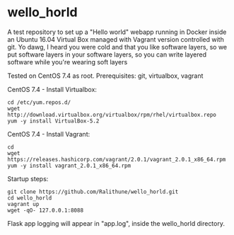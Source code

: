 # wello_horld
A test repository to set up a "Hello world" webapp running in Docker inside an Ubuntu 16.04 Virtual Box managed with Vagrant version controlled with git.  Yo dawg, I heard you were cold and that you like software layers, so we put software layers in your software layers, so you can write layered software while you're wearing soft layers

Tested on CentOS 7.4 as root.
Prerequisites: git, virtualbox, vagrant

CentOS 7.4 - Install Virtualbox:
```
cd /etc/yum.repos.d/ 
wget http://download.virtualbox.org/virtualbox/rpm/rhel/virtualbox.repo
yum -y install VirtualBox-5.2
```

CentOS 7.4 - Install Vagrant:
```
cd
wget https://releases.hashicorp.com/vagrant/2.0.1/vagrant_2.0.1_x86_64.rpm
yum -y install vagrant_2.0.1_x86_64.rpm
```

Startup steps:
```
git clone https://github.com/Ralithune/wello_horld.git
cd wello_horld
vagrant up
wget -qO- 127.0.0.1:8088
```

Flask app logging will appear in "app.log", inside the wello_horld directory.
